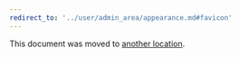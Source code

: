 ```yaml
---
redirect_to: '../user/admin_area/appearance.md#favicon'
---
```


This document was moved to [another location](../user/admin_area/appearance.md#favicon).

<!-- This redirect file can be deleted February 1, 2021, or later. -->
<!-- Before deletion, see: https://docs.gitlab.com/ee/development/documentation/#move-or-rename-a-page -->
